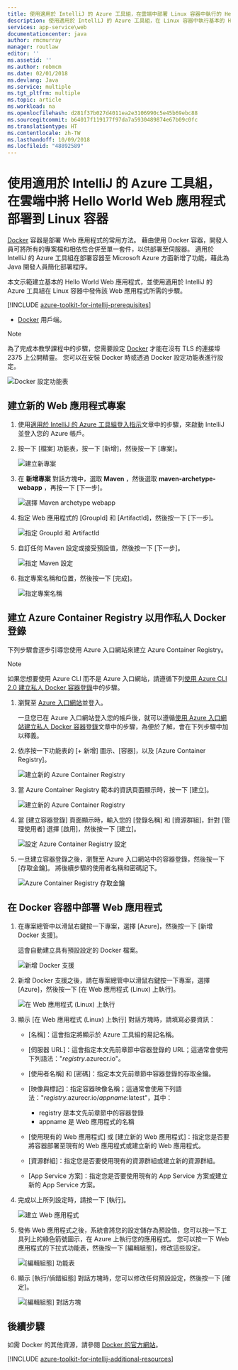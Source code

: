 ```yaml
---
title: 使用適用於 IntelliJ 的 Azure 工具組，在雲端中部署 Linux 容器中執行的 Hello World Web 應用程式
description: 使用適用於 IntelliJ 的 Azure 工具組，在 Linux 容器中執行基本的 Hello World Web 應用程式並部署到雲端。
services: app-service\web
documentationcenter: java
author: rmcmurray
manager: routlaw
editor: ''
ms.assetid: ''
ms.author: robmcm
ms.date: 02/01/2018
ms.devlang: Java
ms.service: multiple
ms.tgt_pltfrm: multiple
ms.topic: article
ms.workload: na
ms.openlocfilehash: d281f37b027d4011ea2e3106990c5e45b69ebc88
ms.sourcegitcommit: b64017f119177f97da7a5930489874e67b09c0fc
ms.translationtype: HT
ms.contentlocale: zh-TW
ms.lasthandoff: 10/09/2018
ms.locfileid: "48892589"
---
```

# <a name="deploy-a-hello-world-web-app-to-a-linux-container-in-the-cloud-using-the-azure-toolkit-for-intellij"></a>使用適用於 IntelliJ 的 Azure 工具組，在雲端中將 Hello World Web 應用程式部署到 Linux 容器

[Docker] 容器是部署 Web 應用程式的常用方法。 藉由使用 Docker 容器，開發人員可將所有的專案檔和相依性合併至單一套件，以供部署至伺服器。 適用於 IntelliJ 的 Azure 工具組在部署容器至 Microsoft Azure 方面新增了功能，藉此為 Java 開發人員簡化部署程序。

本文示範建立基本的 Hello World Web 應用程式，並使用適用於 IntelliJ 的 Azure 工具組在 Linux 容器中發佈該 Web 應用程式所需的步驟。

[!INCLUDE [azure-toolkit-for-intellij-prerequisites](../includes/azure-toolkit-for-intellij-prerequisites.md)]
* [Docker] 用戶端。

> [!NOTE]
>
> 為了完成本教學課程中的步驟，您需要設定 [Docker] 才能在沒有 TLS 的連接埠 2375 上公開精靈。 您可以在安裝 Docker 時或透過 Docker 設定功能表進行設定。
>
> ![Docker 設定功能表][docker-settings-menu]
>

## <a name="create-a-new-web-app-project"></a>建立新的 Web 應用程式專案

1. 使用[適用於 IntelliJ 的 Azure 工具組登入指示](https://docs.microsoft.com/java/azure/intellij/azure-toolkit-for-intellij-sign-in-instructions)文章中的步驟，來啟動 IntelliJ 並登入您的 Azure 帳戶。

1. 按一下 [檔案] 功能表，按一下 [新增]，然後按一下 [專案]。
   
   ![建立新專案][file-new-project]

1. 在 **新增專案** 對話方塊中，選取 **Maven** ，然後選取 **maven-archetype-webapp** ，再按一下 [下一步]。
   
   ![選擇 Maven archetype webapp][maven-archetype-webapp]
   
1. 指定 Web 應用程式的 [GroupId] 和 [ArtifactId]，然後按一下 [下一步]。
   
   ![指定 GroupId 和 ArtifactId][groupid-and-artifactid]

1. 自訂任何 Maven 設定或接受預設值，然後按一下 [下一步]。
   
   ![指定 Maven 設定][maven-options]

1. 指定專案名稱和位置，然後按一下 [完成]。
   
   ![指定專案名稱][project-name]

## <a name="create-an-azure-container-registry-to-use-as-a-private-docker-registry"></a>建立 Azure Container Registry 以用作私人 Docker 登錄

下列步驟會逐步引導您使用 Azure 入口網站來建立 Azure Container Registry。

> [!NOTE]
>
> 如果您想要使用 Azure CLI 而不是 Azure 入口網站，請遵循下列[使用 Azure CLI 2.0 建立私人 Docker 容器登錄][Create Docker Registry using Azure CLI]中的步驟。
>

1. 瀏覽至 [Azure 入口網站]並登入。

   一旦您已在 Azure 入口網站登入您的帳戶後，就可以遵循[使用 Azure 入口網站建立私人 Docker 容器登錄]文章中的步驟，為便於了解，會在下列步驟中加以釋義。

1. 依序按一下功能表的 [+ 新增] 圖示、[容器]，以及 [Azure Container Registry]。
   
   ![建立新的 Azure Container Registry][AR01]

1. 當 Azure Container Registry 範本的資訊頁面顯示時，按一下 [建立]。 

   ![建立新的 Azure Container Registry][AR02]

1. 當 [建立容器登錄] 頁面顯示時，輸入您的 [登錄名稱] 和 [資源群組]，針對 [管理使用者] 選擇 [啟用]，然後按一下 [建立]。

   ![設定 Azure Container Registry 設定][AR03]

1. 一旦建立容器登錄之後，瀏覽至 Azure 入口網站中的容器登錄，然後按一下 [存取金鑰]。 將後續步驟的使用者名稱和密碼記下。

   ![Azure Container Registry 存取金鑰][AR04]

## <a name="deploy-your-web-app-in-a-docker-container"></a>在 Docker 容器中部署 Web 應用程式

1. 在專案總管中以滑鼠右鍵按一下專案，選擇 [Azure]，然後按一下 [新增 Docker 支援]。

   這會自動建立具有預設設定的 Docker 檔案。

   ![新增 Docker 支援][add-docker-support]

1. 新增 Docker 支援之後，請在專案總管中以滑鼠右鍵按一下專案，選擇 [Azure]，然後按一下 [在 Web 應用程式 (Linux) 上執行]。

   ![在 Web 應用程式 (Linux) 上執行][run-on-web-app-linux]

1. 顯示 [在 Web 應用程式 (Linux) 上執行] 對話方塊時，請填寫必要資訊：

   * [名稱]：這會指定將顯示於 Azure 工具組的易記名稱。 

   * [伺服器 URL]：這會指定本文先前章節中容器登錄的 URL；這通常會使用下列語法："*registry*.azurecr.io"。 

   * [使用者名稱] 和 [密碼]：指定本文先前章節中容器登錄的存取金鑰。 

   * [映像與標記]：指定容器映像名稱；這通常會使用下列語法："*registry*.azurecr.io/*appname*:latest"，其中： 
      * registry 是本文先前章節中的容器登錄 
      * appname 是 Web 應用程式的名稱 

   * [使用現有的 Web 應用程式] 或 [建立新的 Web 應用程式]：指定您是否要將容器部署至現有的 Web 應用程式或建立新的 Web 應用程式。 

   * [資源群組]：指定您是否要使用現有的資源群組或建立新的資源群組。 

   * [App Service 方案]：指定您是否要使用現有的 App Service 方案或建立新的 App Service 方案。 

1. 完成以上所列設定時，請按一下 [執行]。

   ![建立 Web 應用程式][create-web-app]

1. 發佈 Web 應用程式之後，系統會將您的設定儲存為預設值，您可以按一下工具列上的綠色箭號圖示，在 Azure 上執行您的應用程式。 您可以按一下 Web 應用程式的下拉式功能表，然後按一下 [編輯組態]，修改這些設定。

   ![[編輯組態] 功能表][edit-configuration-menu]

1. 顯示 [執行/偵錯組態] 對話方塊時，您可以修改任何預設設定，然後按一下 [確定]。

   ![[編輯組態] 對話方塊][edit-configuration-dialog]

## <a name="next-steps"></a>後續步驟

如需 Docker 的其他資源，請參閱 [Docker 的官方網站][Docker]。

[!INCLUDE [azure-toolkit-for-intellij-additional-resources](../includes/azure-toolkit-for-intellij-additional-resources.md)]

<!-- URL List -->

[Azure 入口網站]: https://portal.azure.com/
[使用 Azure 入口網站建立私人 Docker 容器登錄]: /azure/container-registry/container-registry-get-started-portal
[Azure for Java Developers]: https://docs.microsoft.com/java/azure/
[Java Tools for Visual Studio Team Services]: https://java.visualstudio.com/
[Create Docker Registry using Azure CLI]: /azure/container-registry/container-registry-get-started-azure-cli

[Docker]: https://www.docker.com/
[Configuring artifacts]: https://www.jetbrains.com/help/idea/2016.1/configuring-artifacts.html

<!-- IMG List -->

[AR01]: media/azure-toolkit-for-intellij-hello-world-web-app-linux/AR01.png
[AR02]: media/azure-toolkit-for-intellij-hello-world-web-app-linux/AR02.png
[AR03]: media/azure-toolkit-for-intellij-hello-world-web-app-linux/AR03.png
[AR04]: media/azure-toolkit-for-intellij-hello-world-web-app-linux/AR04.png

[docker-settings-menu]: media/azure-toolkit-for-intellij-hello-world-web-app-linux/docker-settings-menu.png
[file-new-project]: media/azure-toolkit-for-intellij-hello-world-web-app-linux/file-new-project.png
[maven-archetype-webapp]: media/azure-toolkit-for-intellij-hello-world-web-app-linux/maven-archetype-webapp.png
[groupid-and-artifactid]: media/azure-toolkit-for-intellij-hello-world-web-app-linux/groupid-and-artifactid.png
[maven-options]: media/azure-toolkit-for-intellij-hello-world-web-app-linux/maven-options.png
[project-name]: media/azure-toolkit-for-intellij-hello-world-web-app-linux/project-name.png
[add-docker-support]: media/azure-toolkit-for-intellij-hello-world-web-app-linux/add-docker-support.png
[run-on-web-app-linux]: media/azure-toolkit-for-intellij-hello-world-web-app-linux/run-on-web-app-linux.png
[create-web-app]: media/azure-toolkit-for-intellij-hello-world-web-app-linux/create-web-app.png
[edit-configuration-menu]: media/azure-toolkit-for-intellij-hello-world-web-app-linux/edit-configuration-menu.png
[edit-configuration-dialog]: media/azure-toolkit-for-intellij-hello-world-web-app-linux/edit-configuration-dialog.png
[successfully-deployed]: media/azure-toolkit-for-intellij-hello-world-web-app-linux/successfully-deployed.png
